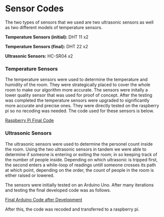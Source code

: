 # Sensor Codes

The two types of sensors that we used are two ultrasonic sensors as well as two different models of temperature sensors.

**Temperature Sensors (initial):** DHT 11   x2

**Temperature Sensors (final):** DHT 22   x2

**Ultrasonic Sensors:** HC-SR04   x2

### Temperature Sensors

The temperature sensors were used to determine the temperature and humidity of the room. They were strategically placed to cover the whole room to make our algorithm more accurate. The sensors were initally a lower quality sensor that was used for proof of concept. After the testing was completed the temperature sensors were upgraded to significantly more accurate and precise ones. They were directly tested on the raspberry pi so no recoding was needed. The code used for these sensors is below. 

[Raspberry Pi Final Code](https://github.com/ababushkin6/IDD-Fall19-FinalProject/blob/master/Server/idd-master/examples/simpletest.py)

### Ultrasonic Sensors

The ultrasonic sensors were used to determine the personel count inside the room. Using the two ultrasonic sensors in tandem we were able to determine if someone is entering or exiting the room; in so keeping track of the number of people inside. Depending on which ultrasonic is tripped first, the second enters a while-loop of readings untill someone crosses its path at which point, depending on the order, the count of people in the room is either raised or lowered.

The sensors were initially tested on an Arduino Uno. After many iterations and testing the final developed code was as follows.

[Final Arduino Code after Development](https://github.com/ababushkin6/IDD-Fall19-FinalProject/blob/master/Sensors/UltrasonicCounter_to_Pi.ino)

After this, the code was recoded and transferred to a raspberry pi. 
